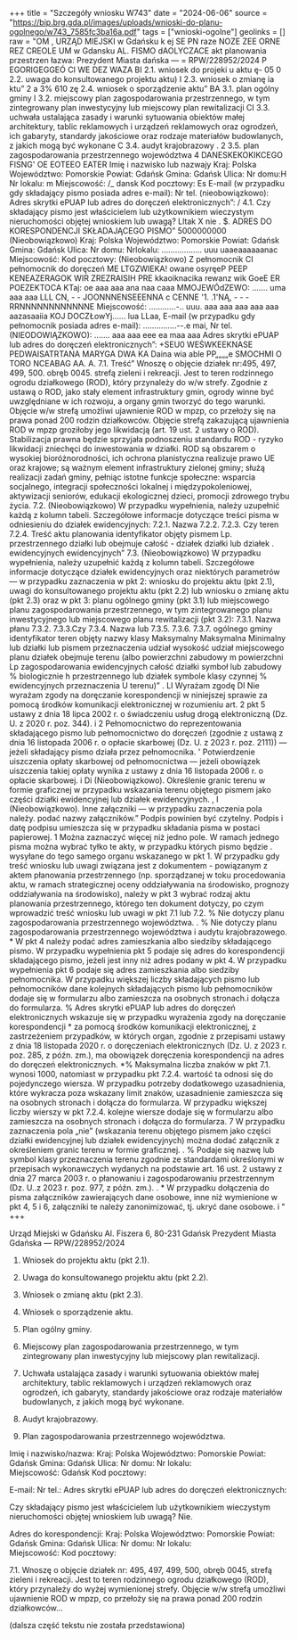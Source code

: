 +++
title = "Szczegóły wniosku W743"
date = "2024-06-06"
source = "https://bip.brg.gda.pl/images/uploads/wnioski-do-planu-ogolnego/w743_7585fc3ba16a.pdf"
tags = ["wnioski-ogolne"]
geolinks = []
raw = "OM , URZĄD MIEJSKI w Gdańsku k  ej SE PN raze NOZE ZEE ORNE REZ CREOLE UM w Gdansku AL. FISMO dAOLYCZACE akt  planowania przestrzen łazwa: Prezydent Miasta dańska — = RPW/228952/2024 P EGORIGEGGEÓ CI WE DEZ WAZA BI 2.1. wniosek do projeki u aktu ę- 05 0 2.2. uwaga do konsultowanego projektu aktu) I 2.3. wniosek o zmianę ia ktu” 2 a 3% 610 zę 2.4. wniosek o sporządzenie aktu” BA 3.1. plan ogólny gminy I 3.2. miejscowy plan zagospodarowania przestrzennego, w tym zintegrowany plan inwestycyjny lub miejscowy plan rewitalizacji  CI 3.3. uchwała ustalająca zasady i warunki sytuowania obiektów małej architektury, tablic reklamowych i urządzeń reklamowych oraz ogrodzeń, ich gabaryty, standardy jakościowe oraz rodzaje materiałów budowlanych, z jakich mogą być wykonane C 3.4. audyt krajobrazowy . 2 3.5. plan zagospodarowania przestrzennego województwa 4 DANESKEKOKIKCEGO FISNG' OE EOTEEO EATER Imię i nazwisko lub nazwajy Kraj: Polska Województwo: Pomorskie Powiat: Gdańsk Gmina: Gdańsk Ulica:  Nr domu:H Nr lokalu: m Miejscowość: /_ dansk Kod pocztowy: Es E-mail (w przypadku gdy składający pismo posiada adres e-mail): Nr tel. (nieobowiązkowo): Adres skrytki ePUAP lub adres do doręczeń elektronicznych”: / 4.1. Czy składający pismo jest właścicielem lub użytkownikiem wieczystym nieruchomości objętej wnioskiem lub uwagą? Lltak X nie . $. ADRES DO KORESPONDENCJI SKŁADAJĄCEGO PISMO” 5000000000 (Nieobowiązkowo) Kraj: Polska Województwo: Pomorskie Powiat: Gdańsk Gmina: Gdańsk Ulica: Nr domu: Nrlokalu: .................. uuu uaaeaaaaaanac Miejscowość: Kod pocztowy: (Nieobowiązkowo) Z pełnomocnik CI pełnomocnik do doręczeń ME LTGZWIEKA! owane osyręeP PEEP KENEAZERAGOK WIR ZREZRAISIH PRE kkaoiknacika rewanz wik GoeE ER POEZEKTOCA KTaj: oe aaa aaa ana naa caaa MMOJEWÓdZEWO: ....... uma aaa aaa LLL CN, -  - JOONNNENSEEENNA c CENNE '1. .1'NĄ,  - - -RRNNNNNNNNNNNNE Miejscowość: ............-.. uuu. aaa aaa aaa aaa aaa aazasaaiia KOJ DOCZŁowYj...... lua LLaa, E-mail (w przypadku gdy pełnomocnik posiada adres e-mail): ...............--.e mai, Nr tel. (NIEODOWIĄZKOWO): ....... aaa aaa eee ea maa aaa Adres skrytki ePUAP lub adres do doręczeń elektronicznych”: +SEU0 WEŚWKEEKNASE PEDWAISATRTANA MARYGA DWA KA Daina wia able PP„„„„e SMOCHMI O TORO NCEABAG AA. A. 7.1. Treść” Wnoszę o objęcie działek nr:495, 497, 499, 500. obręb 0045. strefą zieleni i rekreacji. Jest to teren rodzinnego ogrodu działkowego (ROD), który przynależy do w/w strefy. Zgodnie z ustawą o ROD, jako stały element infrastruktury gmin, ogrody winne być uwzględniane w ich rozwoju, a organy gmin tworzyć do tego warunki. Objęcie w/w strefą umożliwi ujawnienie ROD w mpzp, co przełoży się na prawa ponad 200 rodzin działkowców. Objęcie strefą zakazującą ujawnienia ROD w mpzp groziłoby jego likwidacją (art. 19 ust. 2 ustawy o ROD). Stabilizacja prawna będzie sprzyjała podnoszeniu standardu ROD - ryzyko likwidacji zniechęci do inwestowania w działki. ROD są obszarem o wysokiej bioróżnorodności, ich ochrona planistyczna realizuje prawo UE oraz krajowe; są ważnym element infrastruktury zielonej gminy; służą realizacji zadań gminy, pełniąc istotne funkcje społeczne: wsparcia socjalnego, integracji społeczności lokalnej i międzypokoleniowej, aktywizacji seniorów, edukacji ekologicznej dzieci, promocji zdrowego trybu życia. 7.2. (Nieobowiązkowo) W przypadku wypełnienia, należy uzupełnić każdą z kolumn tabeli. Szczegółowe informacje dotyczące treści pisma w odniesieniu do działek ewidencyjnych: 7.2.1. Nazwa 7.2.2. 7.2.3. Czy teren 7.2.4. Treść aktu planowania identyfikator objęty pismem Lp.  przestrzennego działki lub obejmuje całość - działek działki lub działek . ewidencyjnych ewidencyjnych” 7.3. (Nieobowiązkowo) W przypadku wypełnienia, należy uzupełnić każdą z kolumn tabeli. Szczegółowe informacje dotyczące działek ewidencyjnych oraz niektórych parametrów — w przypadku zaznaczenia w pkt 2: wniosku do projektu aktu (pkt 2.1), uwagi do konsultowanego projektu aktu (pkt 2.2) lub wniosku o zmianę aktu (pkt 2.3) oraz w pkt 3: planu ogólnego gminy (pkt 3.1) lub miejscowego planu zagospodarowania przestrzennego, w tym zintegrowanego planu inwestycyjnego lub miejscowego planu rewitalizacji (pkt 3.2): 7.3.1. Nazwa płanu 7.3.2. 7.3.3.Czy  7.3.4. Nazwa lub 7.3.5. 7.3.6. 7.3.7. ogólnego gminy identyfikator teren objęty nazwy klasy Maksymalny Maksymalna Minimalny lub działki lub pismem przeznaczenia udział wysokość udział miejscowego planu działek obejmuje terenu (albo powierzchni zabudowy m powierzchni Lp zagospodarowania  ewidencyjnych całość działki symboł lub zabudowy % biologicznie h przestrzennego lub działek symbole klasy czynnej % ewidencyjnych przeznaczenia U terenu)” . LI Wyrażam zgodę DI Nie wyrażam zgody na doręczanie korespondencji w niniejszej sprawie za pomocą środków komunikacji elektronicznej w rozumieniu art. 2 pkt 5 ustawy z dnia 18 lipca 2002 r. o świadczeniu usług drogą elektroniczną (Dz. U. z 2020 r. poz. 344). i 2 Pełnomocnictwo do reprezentowania składającego pismo lub pełnomocnictwo do doręczeń (zgodnie z ustawą z dnia 16 listopada 2006 r. o opłacie skarbowej (Dz. U. z 2023 r. poz. 2111)) — jeżeli składający pismo działa przez pełnomocnika. '  Potwierdzenie uiszczenia opłaty skarbowej od pełnomocnictwa — jeżeli obowiązek uiszczenia takiej opłaty wynika z ustawy z dnia 16 listopada 2006 r. o opłacie skarbowej. i Di  (Nieobowiązkowo). Określenie granic terenu w formie graficznej w przypadku wskazania terenu objętego pismem jako części działki ewidencyjnej lub działek ewidencyjnych. , I (Nieobowiązkowo). Inne załączniki — w przypadku zaznaczenia pola należy. podać nazwy załączników.” Podpis powinien być czytelny. Podpis i datę podpisu umieszcza się w przypadku składania pisma w postaci papierowej. 1 Można zaznaczyć więcej niż jedno pole. W ramach jednego pisma można wybrać tyłko te akty, w przypadku których pismo będzie . wysyłane do tego samego organu wskazanego w pkt 1. W przypadku gdy treść wniosku lub uwagi związana jest z dokumentem - powiązanym z aktem płanowania przestrzennego (np. sporządzanej w toku procedowania aktu, w ramach strategicznej oceny oddziaływania na środowisko, prognozy oddziaływania na środowisko), należy w pkt 3 wybrać rodzaj aktu planowania przestrzennego, którego ten dokument dotyczy, po czym wprowadzić treść wniosku lub uwagi w pkt 7.1 lub 7.2. % Nie dotyczy planu zagospodarowania przestrzennego województwa. . % Nie dotyczy planu zagospodarowania przestrzennego województwa i audytu krajobrazowego. * W pkt 4 należy podać adres zamieszkania albo siedziby składającego pismo. W przypadku wypełnienia pkt 5 podaje się adres do korespondencji składającego pismo, jeżeli jest inny niż adres podany w pkt 4. W przypadku wypełnienia pkt 6 podaje się adres zamieszkania albo siedziby pełnomocnika. W przypadku większej liczby składających pismo lub pełnomocników dane kolejnych składających pismo lub pełnomocników dodaje się w formularzu albo zamieszcza na osobnych stronach.i dołącza do formularza. % Adres skrytki ePUAP lub adres do doręczeń elektronicznych wskazuje się w przypadku wyrażenia zgody na doręczanie korespondencji * za pomocą środków komunikacji elektronicznej, z zastrzeżeniem przypadków, w których organ, zgodnie z przepisami ustawy z dnia 18 listopada 2020 r. o doręczeniach elektronicznych (Dz. U. z 2023 r. poz. 285, z późn. zm.), ma obowiązek doręczenia korespondencji na adres do doręczeń elektronicznych. *% Maksymalna liczba znaków w pkt 7.1. wynosi 1000, natomiast w przypadku pkt 7.2.4. wartość ta odnosi się do pojedynczego wiersza. W przypadku potrzeby dodatkowego uzasadnienia, które wykracza poza wskazany limit znaków, uzasadnienie zamieszcza się na osobnych stronach i dołącza do formularza. W przypadku większej liczby wierszy w pkt 7.2.4. kolejne wiersze dodaje się w formularzu albo zamieszcza na osobnych stronach i dołącza do formularza. 7 W przypadku zaznaczenia pola „nie” (wskazania terenu objętego pismem jako części działki ewidencyjnej lub działek ewidencyjnych) można dodać załącznik z określeniem granic terenu w formie graficznej. . % Podaje się nazwę lub symbol klasy przeznaczenia terenu zgodnie ze standardami określonymi w przepisach wykonawczych wydanych na podstawie art. 16 ust. 2 ustawy z dnia 27 marca 2003 r. o płanowaniu i zagospodarowaniu przestrzennym (Dz. U..z 2023 r. poz. 977, z późn. zm.). . * W przypadku dołączenia do pisma załączników zawierających dane osobowe, inne niż wymienione w pkt 4, 5 i 6, załączniki te należy zanonimizować, tj. ukryć dane osobowe. i "
+++

Urząd Miejski w Gdańsku
Al. Fiszera 6, 80-231 Gdańsk
Prezydent Miasta Gdańska — RPW/228952/2024

1. Wniosek do projektu aktu (pkt 2.1).
2. Uwaga do konsultowanego projektu aktu (pkt 2.2).
3. Wniosek o zmianę aktu (pkt 2.3).
4. Wniosek o sporządzenie aktu.

1. Plan ogólny gminy.
2. Miejscowy plan zagospodarowania przestrzennego, w tym zintegrowany plan inwestycyjny lub miejscowy plan rewitalizacji.
3. Uchwała ustalająca zasady i warunki sytuowania obiektów małej architektury, tablic reklamowych i urządzeń reklamowych oraz ogrodzeń, ich gabaryty, standardy jakościowe oraz rodzaje materiałów budowlanych, z jakich mogą być wykonane.
4. Audyt krajobrazowy.
5. Plan zagospodarowania przestrzennego województwa.

Imię i nazwisko/nazwa:
Kraj: Polska
Województwo: Pomorskie
Powiat: Gdańsk
Gmina: Gdańsk
Ulica:         Nr domu:          Nr lokalu:       
Miejscowość: Gdańsk
Kod pocztowy: 

E-mail:
Nr tel.:
Adres skrytki ePUAP lub adres do doręczeń elektronicznych:

Czy składający pismo jest właścicielem lub użytkownikiem wieczystym nieruchomości objętej wnioskiem lub uwagą? Nie.

Adres do korespondencji:
Kraj: Polska
Województwo: Pomorskie
Powiat: Gdańsk
Gmina: Gdańsk
Ulica:         Nr domu:          Nr lokalu:       
Miejscowość: 
Kod pocztowy:

7.1. Wnoszę o objęcie działek nr: 495, 497, 499, 500, obręb 0045, strefą zieleni i rekreacji. Jest to teren rodzinnego ogrodu działkowego (ROD), który przynależy do wyżej wymienionej strefy. Objęcie w/w strefą umożliwi ujawnienie ROD w mpzp, co przełoży się na prawa ponad 200 rodzin działkowców...

(dalsza część tekstu nie została przedstawiona)


